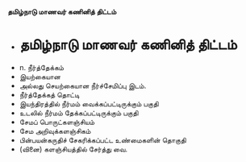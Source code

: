 **தமிழ்நாடு மாணவர் கணினித் திட்டம்**
- # தமிழ்நாடு மாணவர் கணினித் திட்டம்
- n. நீர்த்தேக்கம்
- இயற்கையான
- அல்லது செயற்கையான நீர்ச்சேமிப்பு இடம்.
- நீர்த்தேக்கத் தொட்டி
- இயந்திரத்தில் நீர்மம் வைக்கப்பட்டிருக்கும் பகுதி
- உடலில் நீர்மம் தேக்கப்பட்டிருக்கும் பகுதி
- சேமப் பொருட்களஞ்சியம்
- சேம அறிவுக்களஞ்சிகம்
- பின்பயன்கருதிச் சேகரிக்கப்பட்ட உண்மைகளின் தொகுதி
- (வினை) களஞ்சியத்தில் சேர்த்து வை.

